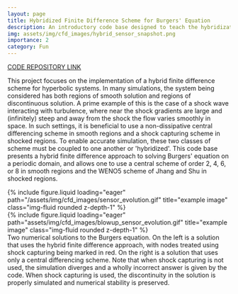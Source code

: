 ```yaml
---
layout: page
title: Hybridized Finite Difference Scheme for Burgers' Equation
description: An introductory code base designed to teach the hybridization of non-dissipative central schemes with shock capturing schemes 
img: assets/img/cfd_images/hybrid_sensor_snapshot.png
importance: 2
category: Fun
---
```


[CODE REPOSITORY LINK](https://github.com/sulli72/HYBRID_BURGERS)

This project focuses on the implementation of a hybrid finite difference scheme for hyperbolic systems.
In many simulations, the system being considered has both regions of smooth solution and regions of discontinuous solution.
A prime example of this is the case of a shock wave interacting with turbulence, where near the shock gradients are large and (infinitely) steep and away from the shock the flow varies smoothly in space.
In such settings, it is beneficial to use a non-dissipative central differencing scheme in smooth regions and a shock capturing scheme in shocked regions.
To enable accurate simulation, these two classes of scheme must be coupled to one another or 'hybridized'.
This code base presents a hybrid finite difference approach to solving Burgers' equation on a periodic domain, and allows one to use a central scheme of order 2, 4, 6, or 8 in smooth regions and the WENO5 scheme of Jhang and Shu in shocked regions. 

<div class="row">
    <div class="col-sm mt-3 mt-md-0">
        {% include figure.liquid loading="eager" path="/assets/img/cfd_images/sensor_evolution.gif" title="example image" class="img-fluid rounded z-depth-1" %}
    </div>
    <div class="col-sm mt-3 mt-md-0">
        {% include figure.liquid loading="eager" path="assets/img/cfd_images/blowup_sensor_evolution.gif" title="example image" class="img-fluid rounded z-depth-1" %}
    </div>
</div>
<div class="caption">
    Two numerical solutions to the Burgers equation. On the left is a solution that uses the hybrid finite difference approach, with nodes treated using shock capturing being marked in red. On the right is a solution that uses only a central differencing scheme. Note that when shock capturing is not used, the simulation diverges and a wholly incorrect answer is given by the code. When shock capturing is used, the discontinuity in the solution is properly simulated and numerical stability is preserved.  
</div>


